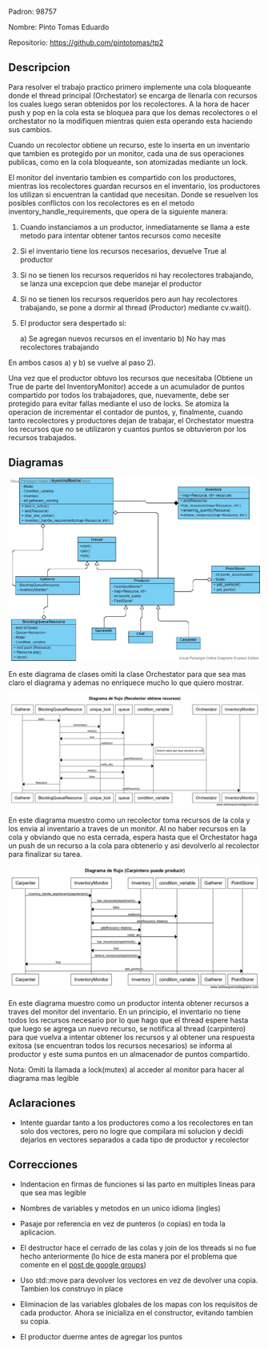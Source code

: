 Padron: 98757

Nombre: Pinto Tomas Eduardo

Repositorio: https://github.com/pintotomas/tp2

## Descripcion

Para resolver el trabajo practico primero implemente una cola bloqueante donde el thread principal (Orchestator) se encarga de llenarla con recursos los cuales luego seran obtenidos por los recolectores. A la hora de hacer push y pop en la cola esta se bloquea para que los demas recolectores o el orchestator no la modifiquen mientras quien esta operando esta haciendo sus cambios. 

Cuando un recolector obtiene un recurso, este lo inserta en un inventario que tambien es protegido por un monitor, cada una de sus operaciones publicas, como en la cola bloqueante, son atomizadas mediante un lock. 

El monitor del inventario tambien es compartido con los productores, mientras los recolectores guardan recursos en el inventario, los productores los utilizan si encuentran la cantidad que necesitan. Donde se resuelven los posibles conflictos con los recolectores es en el metodo inventory_handle_requirements, que opera de la siguiente manera: 

1) Cuando instanciamos a un productor, inmediatamente se llama a este metodo para intentar obtener tantos recursos como necesite 

2) Si el inventario tiene los recursos necesarios, devuelve True al productor

3) Si no se tienen los recursos requeridos ni hay recolectores trabajando, se lanza una excepcion que debe manejar el productor

4) Si no se tienen los recursos requeridos pero aun hay recolectores trabajando, se pone a dormir al thread (Productor) mediante cv.wait(). 

5) El productor sera despertado si: 

	a) Se agregan nuevos recursos en el inventario 
	b) No hay mas recolectores trabajando

En ambos casos a) y b) se vuelve al paso 2). 

Una vez que el productor obtuvo los recursos que necesitaba (Obtiene un True de parte del InventoryMonitor) accede a un acumulador de puntos compartido por todos los trabajadores, que, nuevamente, debe ser protegido para evitar fallas mediante el uso de locks. Se atomiza la operacion de incrementar el contador de puntos, y, finalmente, cuando tanto recolectores y productores dejan de trabajar, el Orchestator muestra los recursos que no se utilizaron y cuantos puntos se obtuvieron por los recursos trabajados.
 
## Diagramas

![Diagrama de clases](diagramas/diagrama_de_clases.jpeg)

En este diagrama de clases omiti la clase Orchestator para que sea mas claro el diagrama y ademas no enriquece mucho lo que quiero mostrar.

![Diagrama de flujo recoleccion](diagramas/flujo_recolector.png)

En este diagrama muestro como un recolector toma recursos de la cola y los envia al inventario a traves de un monitor. Al no haber recursos en la cola y obviando que no esta cerrada, espera hasta que el Orchestator haga un push de un recurso a la cola para obtenerlo y asi devolverlo al recolector para finalizar su tarea.

![Diagrama de flujo produccion](diagramas/flujo_produccion.png)

En este diagrama muestro como un productor intenta obtener recursos a traves del monitor del inventario. En un principio, el inventario no tiene todos los recursos necesario por lo que hago que el thread espere hasta que luego se agrega un nuevo recurso, se notifica al thread (carpintero) para que vuelva a intentar obtener los recursos y al obtener una respuesta exitosa (se encuentran todos los recursos necesarios) se informa al productor y este suma puntos en un almacenador de puntos compartido.

Nota: Omiti la llamada a lock(mutex) al acceder al monitor para hacer al diagrama mas legible

## Aclaraciones

- Intente guardar tanto a los productores como a los recolectores en tan solo dos vectores, pero no logre que compilara mi solucion y decidi dejarlos en vectores separados a cada tipo de productor y recolector

## Correcciones

- Indentacion en firmas de funciones si las parto en multiples lineas para que sea mas legible

- Nombres de variables y metodos en un unico idioma (ingles)

- Pasaje por referencia en vez de punteros (o copias) en toda la aplicacion.

- El destructor hace el cerrado de las colas y join de los threads si no fue hecho anteriormente (lo hice de esta manera por el problema que comente en el [post de google groups](https://groups.google.com/forum/#!topic/tallerdeprogramacion/-UTyDwNuSkY))

- Uso std::move para devolver los vectores en vez de devolver una copia. Tambien los construyo in place

- Eliminacion de las variables globales de los mapas con los requisitos de cada productor. Ahora se inicializa en el constructor, evitando tambien su copia.

- El productor duerme antes de agregar los puntos